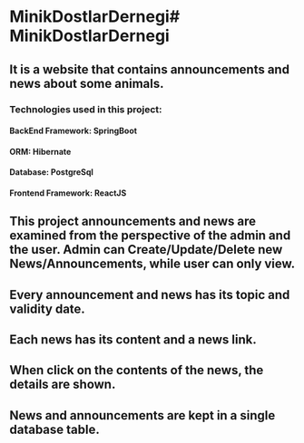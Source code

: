 # MinikDostlarDernegi# MinikDostlarDernegi
## It is a website that contains announcements and news about some animals.
### Technologies used in this project:
#### BackEnd Framework: SpringBoot
#### ORM: Hibernate
#### Database: PostgreSql
#### Frontend Framework: ReactJS

## This project announcements and news are examined from the perspective of the admin and the user. Admin can Create/Update/Delete new News/Announcements, while user can only view.
## Every announcement and news has its topic and validity date.
## Each news has its content and a news link.
## When click on the contents of the news, the details are shown.
## News and announcements are kept in a single database table.
